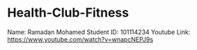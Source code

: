 # Health-Club-Fitness
Name: Ramadan Mohamed
Student ID: 101114234
Youtube Link: https://www.youtube.com/watch?v=wnapcNEPJ9s
